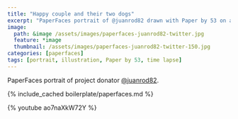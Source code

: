 ```yaml
---
title: "Happy couple and their two dogs"
excerpt: "PaperFaces portrait of @juanrod82 drawn with Paper by 53 on an iPad."
image: 
  path: &image /assets/images/paperfaces-juanrod82-twitter.jpg 
  feature: *image
  thumbnail: /assets/images/paperfaces-juanrod82-twitter-150.jpg
categories: [paperfaces]
tags: [portrait, illustration, Paper by 53, time lapse]
---
```


PaperFaces portrait of project donator [@juanrod82](https://twitter.com/juanrod82).

{% include_cached boilerplate/paperfaces.md %}

{% youtube ao7naXkW72Y %}
